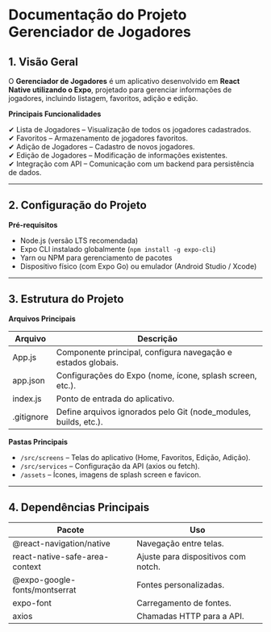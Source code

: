 # Documentação do Projeto Gerenciador de Jogadores

## 1. Visão Geral

O **Gerenciador de Jogadores** é um aplicativo desenvolvido em **React Native utilizando o Expo**, projetado para gerenciar informações de jogadores, incluindo listagem, favoritos, adição e edição.

**Principais Funcionalidades**

✔ Lista de Jogadores – Visualização de todos os jogadores cadastrados.  
✔ Favoritos – Armazenamento de jogadores favoritos.  
✔ Adição de Jogadores – Cadastro de novos jogadores.  
✔ Edição de Jogadores – Modificação de informações existentes.  
✔ Integração com API – Comunicação com um backend para persistência de dados.  

---

## 2. Configuração do Projeto

**Pré-requisitos**

- Node.js (versão LTS recomendada)  
- Expo CLI instalado globalmente (`npm install -g expo-cli`)  
- Yarn ou NPM para gerenciamento de pacotes  
- Dispositivo físico (com Expo Go) ou emulador (Android Studio / Xcode)  

---

## 3. Estrutura do Projeto

**Arquivos Principais**

| Arquivo      | Descrição                                                   |
|--------------|-------------------------------------------------------------|
| App.js       | Componente principal, configura navegação e estados globais.|
| app.json     | Configurações do Expo (nome, ícone, splash screen, etc.).   |
| index.js     | Ponto de entrada do aplicativo.                             |
| .gitignore   | Define arquivos ignorados pelo Git (node_modules, builds, etc.).|

**Pastas Principais**

- `/src/screens` – Telas do aplicativo (Home, Favoritos, Edição, Adição).  
- `/src/services` – Configuração da API (axios ou fetch).  
- `/assets` – Ícones, imagens de splash screen e favicon.  

---

## 4. Dependências Principais

| Pacote                            | Uso                                     |
|----------------------------------|-----------------------------------------|
| @react-navigation/native         | Navegação entre telas.                  |
| react-native-safe-area-context   | Ajuste para dispositivos com notch.     |
| @expo-google-fonts/montserrat    | Fontes personalizadas.                  |
| expo-font                        | Carregamento de fontes.                 |
| axios                            | Chamadas HTTP para a API.               |
